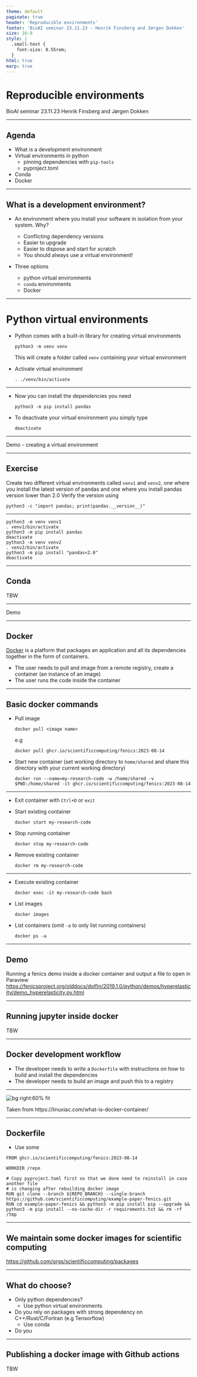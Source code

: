 ```yaml
---
theme: default
paginate: true
header: 'Reproducible environments'
footer: 'BioAI seminar 23.11.23 - Henrik Finsberg and Jørgen Dokken'
size: 16:9
style: |
  .small-text {
    font-size: 0.55rem;
  }
html: true
marp: true
---
```


# Reproducible environments
BioAI seminar 23.11.23
Henrik Finsberg and Jørgen Dokken

---

## Agenda

- What is a development environment
- Virtual environments in python
    - pinning dependencies with `pip-tools`
    - pyproject.toml
- Conda
- Docker

---

## What is a development environment?

* An environment where you install your software in isolation from your system. Why?
    * Conflicting dependency versions
    * Easier to upgrade
    * Easier to dispose and start for scratch
    * You should always use a virtual environment!

* Three options
    - python virtual environments
    - `conda` environments
    - Docker

---

# Python virtual environments

- Python comes with a built-in library for creating virtual environments

    ```
    python3 -m venv venv
    ```
    This will create a folder called `venv` containing your virtual environment

* Activate virtual environment
    ```
    . ./venv/bin/activate
    ```

---

* Now you can install the dependencies you need
    ```
    python3 -m pip install pandas
    ```

* To deactivate your virtual environment you simply type
    ```
    deactivate
    ```

---

Demo - creating a virtual environment


---

## Exercise

Create two different virtual environments called `venv1` and `venv2`, one where you install the latest version of pandas and one where you install pandas version lower than 2.0
Verify the version using
```
python3 -c "import pandas; print(pandas.__version__)"
```

---

```
python3 -m venv venv1
. venv1/bin/activate
python3 -m pip install pandas
deactivate
python3 -m venv venv2
. venv2/bin/activate
python3 -m pip install "pandas<2.0"
deactivate
```


---

## Conda

TBW

---

Demo

---

## Docker

[Docker](https://www.docker.com/get-started/) is a platform that packages an application and all its dependencies together in the form of containers.

* The user needs to pull and image from a remote registry, create a container (an instance of an image)
* The user runs the code inside the container

---

## Basic docker commands

* Pull image
    ```
    docker pull <image name>
    ```
    e.g
    ```
    docker pull ghcr.io/scientificcomputing/fenics:2023-08-14
    ```

* Start new container (set working directory to `home/shared` and share this directory with your current working directory)
    ```
    docker run --name=my-research-code -w /home/shared -v $PWD:/home/shared -it ghcr.io/scientificcomputing/fenics:2023-08-14
    ```

---

* Exit container with `Ctrl+D` or `exit`
* Start existing container
    ```
    docker start my-research-code
    ```
* Stop running container
    ```
    docker stop my-research-code
    ```

* Remove existing container
    ```
    docker rm my-research-code
    ```

---

* Execute existing container
    ```
    docker exec -it my-research-code bash
    ```
* List images
    ```
    docker images
    ```
* List containers (omit `-a` to only list running containers)
    ```
    docker ps -a
    ```

---

## Demo

Running a fenics demo inside a docker container and output a file to open in Paraview
<https://fenicsproject.org/olddocs/dolfin/2019.1.0/python/demos/hyperelasticity/demo_hyperelasticity.py.html>


---

## Running jupyter inside docker

TBW

---

## Docker development workflow

* The developer needs to write a `Dockerfile` with instructions on how to build and install the dependencies
* The developer needs to build an image and push this to a registry

---


![bg right:60% fit](https://cdn.shortpixel.ai/spai/q_glossy+w_1456+h_503+to_auto+ret_img/linuxiac.com/wp-content/uploads/2021/06/what-is-docker-container.png)
<p class="small-text">Taken from https://linuxiac.com/what-is-docker-container/</p>

---

## Dockerfile

* Use some

```
FROM ghcr.io/scientificcomputing/fenics:2023-08-14

WORKDIR /repo

# Copy pyproject.toml first so that we done need to reinstall in case another file
# is changing after rebuilding docker image
RUN git clone --branch ${REPO_BRANCH} --single-branch https://github.com/scientificcomputing/example-paper-fenics.git
RUN cd example-paper-fenics && python3 -m pip install pip --upgrade && python3 -m pip install --no-cache-dir -r requirements.txt && rm -rf /tmp
```

---

## We maintain some docker images for scientific computing

https://github.com/orgs/scientificcomputing/packages


---

## What do choose?

* Only python dependencies?
    - Use python virtual environments
* Do you rely on packages with strong dependency on C++/Rust/C/Fortran (e.g Tensorflow)
    - Use conda
* Do you

---

## Publishing a docker image with Github actions


TBW
